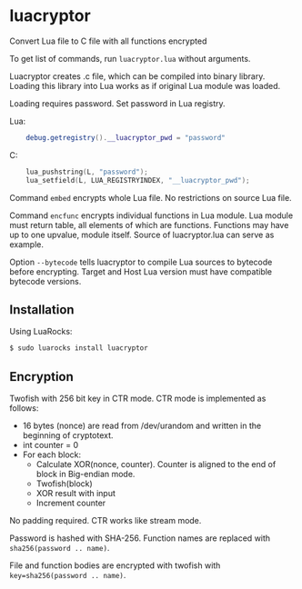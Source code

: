 luacryptor
==========

Convert Lua file to C file with all functions encrypted

To get list of commands, run `luacryptor.lua`
without arguments.

Luacryptor creates .c file, which can be compiled into
binary library. Loading this library into Lua works as if
original Lua module was loaded.

Loading requires password. Set password in Lua registry.

Lua:

```lua
    debug.getregistry().__luacryptor_pwd = "password"
```

C:

```c
    lua_pushstring(L, "password");
    lua_setfield(L, LUA_REGISTRYINDEX, "__luacryptor_pwd");
```

Command `embed` encrypts whole Lua file. No restrictions
on source Lua file.

Command `encfunc` encrypts individual functions in Lua module.
Lua module must return table, all elements of which are
functions. Functions may have up to one upvalue, module
itself. Source of luacryptor.lua can serve as example.

Option `--bytecode` tells luacryptor to compile Lua sources
to bytecode before encrypting. Target and Host Lua version
must have compatible bytecode versions.

## Installation

Using LuaRocks:

```bash
$ sudo luarocks install luacryptor
```

## Encryption

Twofish with 256 bit key in CTR mode.
CTR mode is implemented as follows:

  * 16 bytes (nonce) are read from /dev/urandom and written
     in the beginning of cryptotext.
  * int counter = 0
  * For each block:
    * Calculate XOR(nonce, counter). Counter is aligned to
      the end of block in Big-endian mode.
    * Twofish(block)
    * XOR result with input
    * Increment counter

No padding required. CTR works like stream mode.

Password is hashed with SHA-256.
Function names are replaced with `sha256(password .. name)`.

File and function bodies are encrypted with twofish with
`key=sha256(password .. name)`.

